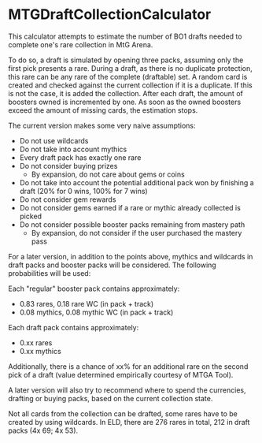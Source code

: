 # MTGDraftCollectionCalculator

This calculator attempts to estimate the number of BO1 drafts needed to complete one's rare collection in MtG Arena.

To do so, a draft is simulated by opening three packs, assuming only the first pick presents a rare. During a draft, as there is no duplicate protection, this rare can be any rare of the complete (draftable) set. A random card is created and checked against the current collection if it is a duplicate. If this is not the case, it is added the collection. After each draft, the amount of boosters owned is incremented by one.
As soon as the owned boosters exceed the amount of missing cards, the estimation stops.

The current version makes some very naive assumptions:
* Do not use wildcards
* Do not take into account mythics
* Every draft pack has exactly one rare
* Do not consider buying prizes
  * By expansion, do not care about gems or coins
* Do not take into account the potential additional pack won by finishing a draft (20% for 0 wins, 100% for 7 wins)
* Do not consider gem rewards
* Do not consider gems earned if a rare or mythic already collected is picked
* Do not consider possible booster packs remaining from mastery path
  * By expansion, do not consider if the user purchased the mastery pass

For a later version, in addition to the points above, mythics and wildcards in draft packs and booster packs will be considered. The following probabilities will be used:

Each "regular" booster pack contains approximately:
* 0.83 rares, 0.18 rare WC (in pack + track)
* 0.08 mythics, 0.08 mythic WC  (in pack + track)

Each draft pack contains approximately:
* 0.xx rares
* 0.xx mythics

Additionally, there is a chance of xx% for an additional rare on the second pick of a draft (value determined empirically courtesy of MTGA Tool).

A later version will also try to recommend where to spend the currencies, drafting or buying packs, based on the current collection state.

Not all cards from the collection can be drafted, some rares have to be created by using wildcards. In ELD, there are 276 rares in total, 212 in draft packs (4x 69; 4x 53).
